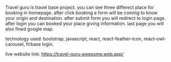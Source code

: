 Travel guru is travel base project.
you can see three differect place for booking in homepage.
after click booking a form will be coming to know your origin and destination. 
after submit form you will redirect to login page. 
after login you can booked your place giving information. last page you will also fined google map.

technology used: bootstrap, javascript, react, react-feather-icon, react-owl-carousel, firbase login.

live website link: https://travel-guru-awesome.web.app/ 



 
